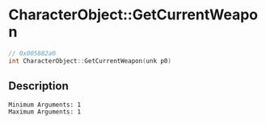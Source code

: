 # CharacterObject::GetCurrentWeapon
```c
// 0x005882a0
int CharacterObject::GetCurrentWeapon(unk p0)
```
## Description
```
Minimum Arguments: 1
Maximum Arguments: 1
```
